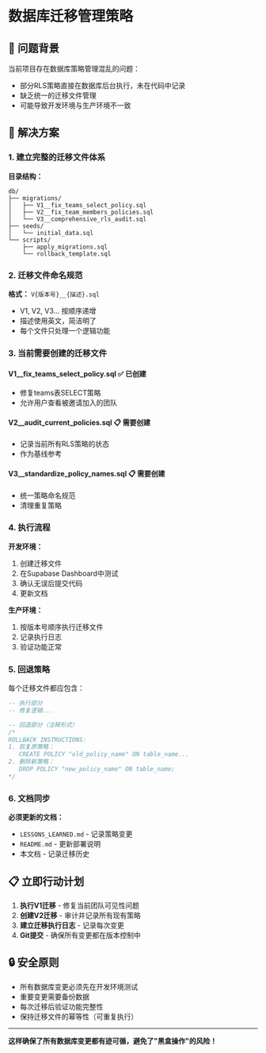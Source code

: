 # 数据库迁移管理策略

## 🚨 问题背景

当前项目存在数据库策略管理混乱的问题：
- 部分RLS策略直接在数据库后台执行，未在代码中记录
- 缺乏统一的迁移文件管理
- 可能导致开发环境与生产环境不一致

## 🎯 解决方案

### 1. 建立完整的迁移文件体系

**目录结构：**
```
db/
├── migrations/
│   ├── V1__fix_teams_select_policy.sql
│   ├── V2__fix_team_members_policies.sql
│   └── V3__comprehensive_rls_audit.sql
├── seeds/
│   └── initial_data.sql
└── scripts/
    ├── apply_migrations.sql
    └── rollback_template.sql
```

### 2. 迁移文件命名规范

**格式：** `V{版本号}__{描述}.sql`
- V1, V2, V3... 按顺序递增
- 描述使用英文，简洁明了
- 每个文件只处理一个逻辑功能

### 3. 当前需要创建的迁移文件

#### V1__fix_teams_select_policy.sql ✅ 已创建
- 修复teams表SELECT策略
- 允许用户查看被邀请加入的团队

#### V2__audit_current_policies.sql 📋 需要创建
- 记录当前所有RLS策略的状态
- 作为基线参考

#### V3__standardize_policy_names.sql 📋 需要创建
- 统一策略命名规范
- 清理重复策略

### 4. 执行流程

**开发环境：**
1. 创建迁移文件
2. 在Supabase Dashboard中测试
3. 确认无误后提交代码
4. 更新文档

**生产环境：**
1. 按版本号顺序执行迁移文件
2. 记录执行日志
3. 验证功能正常

### 5. 回退策略

每个迁移文件都应包含：
```sql
-- 执行部分
-- 修复逻辑...

-- 回退部分（注释形式）
/*
ROLLBACK INSTRUCTIONS:
1. 恢复原策略：
   CREATE POLICY "old_policy_name" ON table_name...
2. 删除新策略：
   DROP POLICY "new_policy_name" ON table_name;
*/
```

### 6. 文档同步

**必须更新的文档：**
- `LESSONS_LEARNED.md` - 记录策略变更
- `README.md` - 更新部署说明
- 本文档 - 记录迁移历史

## 📋 立即行动计划

1. **执行V1迁移** - 修复当前团队可见性问题
2. **创建V2迁移** - 审计并记录所有现有策略
3. **建立迁移执行日志** - 记录每次变更
4. **Git提交** - 确保所有变更都在版本控制中

## 🔒 安全原则

- 所有数据库变更必须先在开发环境测试
- 重要变更需要备份数据
- 每次迁移后验证功能完整性
- 保持迁移文件的幂等性（可重复执行）

---

**这样确保了所有数据库变更都有迹可循，避免了"黑盒操作"的风险！**